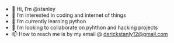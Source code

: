 - 👋 Hi, I’m @stanley
- 👀 I’m interested in coding and internet of things
- 🌱 I’m currently learning python
- 💞️ I’m looking to collaborate on pyhthon and hacking projects
- 📫 How to reach me is by my email @ derickstanly12@gmail.com

<!---
stanley410/stanley410 is a ✨ special ✨ repository because its `README.md` (this file) appears on your GitHub profile.
You can click the Preview link to take a look at your changes.
--->

